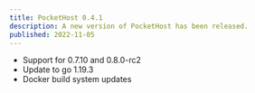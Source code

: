 ```yaml
---
title: PocketHost 0.4.1
description: A new version of PocketHost has been released.
published: 2022-11-05
---
```


- Support for 0.7.10 and 0.8.0-rc2
- Update to go 1.19.3
- Docker build system updates
